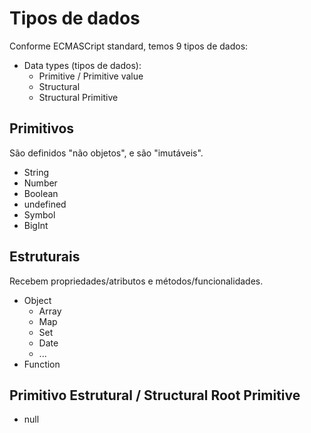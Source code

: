 # Tipos de dados

Conforme ECMASCript standard, temos 9 tipos de dados:

- Data types (tipos de dados):
  - Primitive / Primitive value
  - Structural
  - Structural Primitive

## Primitivos

São definidos "não objetos", e são "imutáveis".

- String
- Number
- Boolean
- undefined
- Symbol
- BigInt

## Estruturais

Recebem propriedades/atributos e métodos/funcionalidades.

- Object
  - Array
  - Map
  - Set
  - Date
  - ...
- Function

## Primitivo Estrutural / Structural Root Primitive

- null
